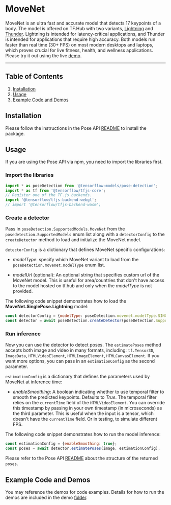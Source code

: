 # MoveNet

MoveNet is an ultra fast and accurate model that detects 17 keypoints of a body.
The model is offered on TF.Hub with two variants,
[Lightning](https://tfhub.dev/google/movenet/singlepose/lightning/3) and
[Thunder](https://tfhub.dev/google/movenet/singlepose/thunder/3). Lightning is
intended for latency-critical applications, and Thunder is intended for
applications that require high accuracy. Both models run faster than real time
(30+ FPS) on most modern desktops and laptops, which proves crucial for live
fitness, health, and wellness applications. Please try it out using the live
[demo](https://storage.googleapis.com/tfjs-models/demos/pose-detection/index.html?model=movenet).

--------------------------------------------------------------------------------

## Table of Contents

1.  [Installation](#installation)
2.  [Usage](#usage)
3.  [Example Code and Demos](#example-code-and-demos)

## Installation

Please follow the instructions in the Pose API
[README](https://github.com/tensorflow/tfjs-models/blob/master/pose-detection/README.md#installation)
to install the package.

## Usage

If you are using the Pose API via npm, you need to import the libraries first.

### Import the libraries

```javascript
import * as poseDetection from '@tensorflow-models/pose-detection';
import * as tf from '@tensorflow/tfjs-core';
// Register one of the TF.js backends.
import '@tensorflow/tfjs-backend-webgl';
// import '@tensorflow/tfjs-backend-wasm';
```

### Create a detector

Pass in `poseDetection.SupportedModels.MoveNet` from the
`posedetection.SupportedModels` enum list along with a `detectorConfig` to the
`createDetector` method to load and initialize the MoveNet model.

`detectorConfig` is a dictionary that defines MoveNet specific configurations:

*   *modelType*: specify which MoveNet variant to load from the
    `poseDetection.movenet.modelType` enum list.

*   *modelUrl* (optional): An optional string that specifies custom url of the
	MoveNet model. This is useful for area/countries that don't have access
	to the model hosted on tf.hub and only when the *modelType* is not provided.

The following code snippet demonstrates how to load the
**MoveNet.SinglePose.Lightning** model:

```javascript
const detectorConfig = {modelType: poseDetection.movenet.modelType.SINGLEPOSE_LIGHTNING};
const detector = await poseDetection.createDetector(poseDetection.SupportedModels.MoveNet, detectorConfig);
```

### Run inference

Now you can use the detector to detect poses. The `estimatePoses` method 
accepts both image and video in many formats, including:
`tf.Tensor3D`, `ImageData`, `HTMLVideoElement`, `HTMLImageElement`,
`HTMLCanvasElement`. If you want more options, you can pass in an
`estimationConfig` as the second parameter.

`estimationConfig` is a dictionary that defines the parameters used by MoveNet
at inference time:

*   *enableSmoothing*: A boolean indicating whether to use temporal filter to
    smooth the predicted keypoints. Defaults to *True*. The temporal filter 
    relies on the `currentTime` field of the `HTMLVideoElement`. You can 
    override this timestamp by passing in your own timestamp (in microseconds) 
    as the third parameter. This is useful when the input is a tensor, which 
    doesn't have the `currentTime` field. Or in testing, to simulate different FPS.

The following code snippet demonstrates how to run the model inference:

```javascript
const estimationConfig = {enableSmoothing: true};
const poses = await detector.estimatePoses(image, estimationConfig);
```

Please refer to the Pose API
[README](https://github.com/tensorflow/tfjs-models/blob/master/pose-detection/README.md#pose-estimation)
about the structure of the returned `poses`.

## Example Code and Demos

You may reference the demos for code examples. Details for how to run the demos
are included in the demo
[folder](https://github.com/tensorflow/tfjs-models/tree/master/pose-detection/demo).